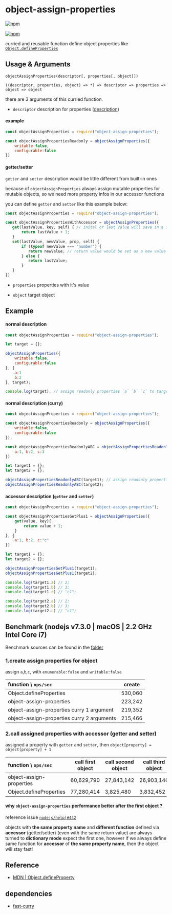 # object-assign-properties

[![npm](https://img.shields.io/npm/v/object-assign-properties.svg?style=flat-square)](https://www.npmjs.com/package/object-assign-properties)

[![npm](https://nodei.co/npm/object-assign-properties.png?downloads=true&downloadRank=true&stars=true)](https://www.npmjs.com/package/object-assign-properties)

curried and reusable function define object properties like [`Object.defineProperties`](https://developer.mozilla.org/en/docs/Web/JavaScript/Reference/Global_Objects/Object/defineProperties)

## Usage & Arguments

`objectAssignProperties(descriptor[, properties[, object]])`

`((descriptor, properties, object) => *) => descriptor => properties => object => object`

there are 3 arguments of this curried function.

- `descriptor` description for properties ([description](https://developer.mozilla.org/en/docs/Web/JavaScript/Reference/Global_Objects/Object/defineProperty#Description))

#### example
```javascript
const objectAssignProperties = require("object-assign-properties");

const objectAssignPropertiesReadonly = objectAssignProperties({
    writable:false,
    configurable:false
})
```

#### getter/setter

`getter` and `setter` description would be little different from built-in ones

because of `objectAssignProperties` always assign mutable properties for mutable objects, so we need more property infos in our accessor functions

you can define `getter` and `setter` like this example below:

```javascript
const objectAssignProperties = require("object-assign-properties");

const objectAssignPropertiesWithAccessor = objectAssignProperties({
   get(lastValue, key, self) { // inital or last value will save in a interal scope
       return lastValue + 1;
   }
   set(lastValue, newValue, prop, self) {
       if (typeof newValue === "number") {
          return newValue; // return value would be set as a new value for the property
       } else {
          return lastValue;
       }
   }
})
```

- `properties` properties with it's value

- `object` target object

## Example

#### normal description
```javascript
const objectAssignProperties = require("object-assign-properties");

let target = {};

objectAssignProperties({
    writable:false,
    configurable:false
}, {
    a:1
    b:2
}, target);

console.log(target); // assign readonly properties `a` `b` `c` to target object

```

#### normal description (curry)

```javascript
const objectAssignProperties = require("object-assign-properties");

const objectAssignPropertiesReadonly = objectAssignProperties({
    writable:false,
    configurable:false
});

const objectAssignPropertiesReadonlyABC = objectAssignPropertiesReadonly({
    a:1, b:2, c:3
})

let target1 = {};
let target2 = {};

objectAssignPropertiesReadonlyABC(target1); // assign readonly properties `a` `b` `c` to target object
objectAssignPropertiesReadonlyABC(target2);
```

#### accessor description (`getter` and `setter`)

```javascript
const objectAssignProperties = require("object-assign-properties");

const objectAssignPropertiesGetPlus1 = objectAssignProperties({
    get(value, key){
        return value + 1;
    }
}, {
    a:1, b:2, c:"c"
})

let target1 = {};
let target2 = {};

objectAssignPropertiesGetPlus1(target1);
objectAssignPropertiesGetPlus1(target2);

console.log(target1.a) // 2;
console.log(target1.b) // 3;
console.log(target1.c) // "c1";

console.log(target2.a) // 2;
console.log(target2.b) // 3;
console.log(target2.c) // "c1";
```

## Benchmark (nodejs v7.3.0 | macOS | 2.2 GHz Intel Core i7)

Benchmark sources can be found in the [folder](https://github.com/octo-utils/object-assign-properties/blob/master/benchmark/)

### 1.create assign properties for object

assign `a`,`b`,`c`, with `enumerable:false` and `writable:false`

| function \ `ops/sec`                             | create  |
|:-------------------------------------------------|---------|
| Object.defineProperties                          | 530,060 |
| object-assign-properties                         | 223,242 |
| object-assign-properties curry 1 argument        | 219,352 |
| object-assign-properties curry 2 arguments       | 215,466 |

### 2.call assigned properties with accessor (getter and setter)

assigned a property with `getter` and `setter`, then `object[property] = object[property] + 1`

| function \ `ops/sec`                 | call first object | call second object | call third object |
|:------------------------------------ |-------------------|--------------------|-------------------|
| object-assign-properties             | 60,629,790        | 27,843,142         | 26,903,146        |
| Object.defineProperties              | 77,280,414        | 3,825,480          | 3,832,452         |

#### why `object-assign-properties` performance better after the first object ?

reference issue [`nodejs/help|#442`](https://github.com/nodejs/help/issues/442#issuecomment-272906330)

objects with **the same property name** and **different function** defined via **accessor** (getter/setter) (even with the same return value) are always turned to **dictionary mode** expect the first one, however if we always define same function for **accessor** of **the same property name**, then the object will stay fast!

## Reference
- [MDN | Object.defineProperty](https://developer.mozilla.org/en/docs/Web/JavaScript/Reference/Global_Objects/Object/defineProperty)

## dependencies
- [fast-curry](https://github.com/octo-utils/fast-curry)
